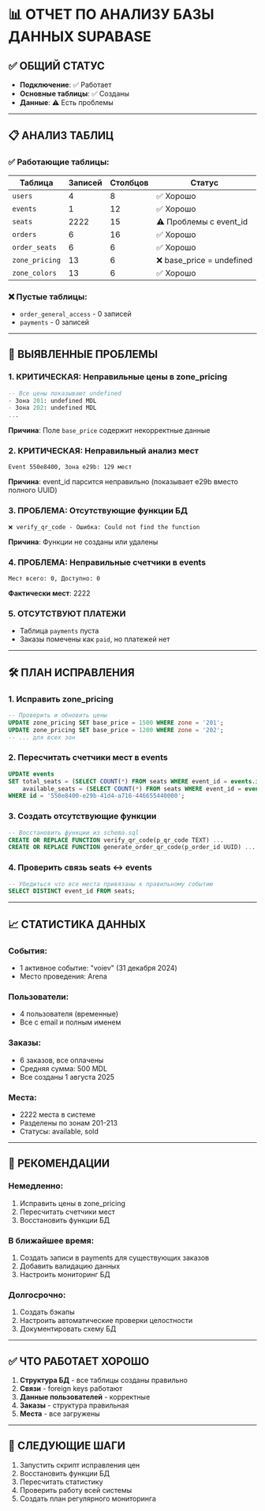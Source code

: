 # 📊 ОТЧЕТ ПО АНАЛИЗУ БАЗЫ ДАННЫХ SUPABASE

## ✅ **ОБЩИЙ СТАТУС**
- **Подключение**: ✅ Работает
- **Основные таблицы**: ✅ Созданы
- **Данные**: ⚠️ Есть проблемы

---

## 📋 **АНАЛИЗ ТАБЛИЦ**

### ✅ **Работающие таблицы:**
| Таблица | Записей | Столбцов | Статус |
|---------|---------|----------|--------|
| `users` | 4 | 8 | ✅ Хорошо |
| `events` | 1 | 12 | ✅ Хорошо |
| `seats` | 2222 | 15 | ⚠️ Проблемы с event_id |
| `orders` | 6 | 16 | ✅ Хорошо |
| `order_seats` | 6 | 6 | ✅ Хорошо |
| `zone_pricing` | 13 | 6 | ❌ base_price = undefined |
| `zone_colors` | 13 | 6 | ✅ Хорошо |

### ❌ **Пустые таблицы:**
- `order_general_access` - 0 записей
- `payments` - 0 записей

---

## 🚨 **ВЫЯВЛЕННЫЕ ПРОБЛЕМЫ**

### 1. **КРИТИЧЕСКАЯ: Неправильные цены в zone_pricing**
```sql
-- Все цены показывают undefined
- Зона 201: undefined MDL
- Зона 202: undefined MDL
...
```
**Причина**: Поле `base_price` содержит некорректные данные

### 2. **КРИТИЧЕСКАЯ: Неправильный анализ мест**
```
Event 550e8400, Зона e29b: 129 мест
```
**Причина**: event_id парсится неправильно (показывает e29b вместо полного UUID)

### 3. **ПРОБЛЕМА: Отсутствующие функции БД**
```
❌ verify_qr_code - Ошибка: Could not find the function
```
**Причина**: Функции не созданы или удалены

### 4. **ПРОБЛЕМА: Неправильные счетчики в events**
```
Мест всего: 0, Доступно: 0
```
**Фактически мест**: 2222

### 5. **ОТСУТСТВУЮТ ПЛАТЕЖИ**
- Таблица `payments` пуста
- Заказы помечены как `paid`, но платежей нет

---

## 🛠️ **ПЛАН ИСПРАВЛЕНИЯ**

### 1. **Исправить zone_pricing**
```sql
-- Проверить и обновить цены
UPDATE zone_pricing SET base_price = 1500 WHERE zone = '201';
UPDATE zone_pricing SET base_price = 1200 WHERE zone = '202';
-- ... для всех зон
```

### 2. **Пересчитать счетчики мест в events**
```sql
UPDATE events 
SET total_seats = (SELECT COUNT(*) FROM seats WHERE event_id = events.id),
    available_seats = (SELECT COUNT(*) FROM seats WHERE event_id = events.id AND status = 'available')
WHERE id = '550e8400-e29b-41d4-a716-446655440000';
```

### 3. **Создать отсутствующие функции**
```sql
-- Восстановить функции из schema.sql
CREATE OR REPLACE FUNCTION verify_qr_code(p_qr_code TEXT) ...
CREATE OR REPLACE FUNCTION generate_order_qr_code(p_order_id UUID) ...
```

### 4. **Проверить связь seats <-> events**
```sql
-- Убедиться что все места привязаны к правильному событию
SELECT DISTINCT event_id FROM seats;
```

---

## 📈 **СТАТИСТИКА ДАННЫХ**

### **События:**
- 1 активное событие: "voiev" (31 декабря 2024)
- Место проведения: Arena

### **Пользователи:**
- 4 пользователя (временные)
- Все с email и полным именем

### **Заказы:**
- 6 заказов, все оплачены
- Средняя сумма: 500 MDL
- Все созданы 1 августа 2025

### **Места:**
- 2222 места в системе  
- Разделены по зонам 201-213
- Статусы: available, sold

---

## 🎯 **РЕКОМЕНДАЦИИ**

### **Немедленно:**
1. Исправить цены в zone_pricing
2. Пересчитать счетчики мест
3. Восстановить функции БД

### **В ближайшее время:**
1. Создать записи в payments для существующих заказов
2. Добавить валидацию данных
3. Настроить мониторинг БД

### **Долгосрочно:**
1. Создать бэкапы
2. Настроить автоматические проверки целостности
3. Документировать схему БД

---

## ✅ **ЧТО РАБОТАЕТ ХОРОШО**

1. **Структура БД** - все таблицы созданы правильно
2. **Связи** - foreign keys работают
3. **Данные пользователей** - корректные
4. **Заказы** - структура правильная
5. **Места** - все загружены

---

## 📝 **СЛЕДУЮЩИЕ ШАГИ**

1. Запустить скрипт исправления цен
2. Восстановить функции БД  
3. Пересчитать статистику
4. Проверить работу всей системы
5. Создать план регулярного мониторинга 